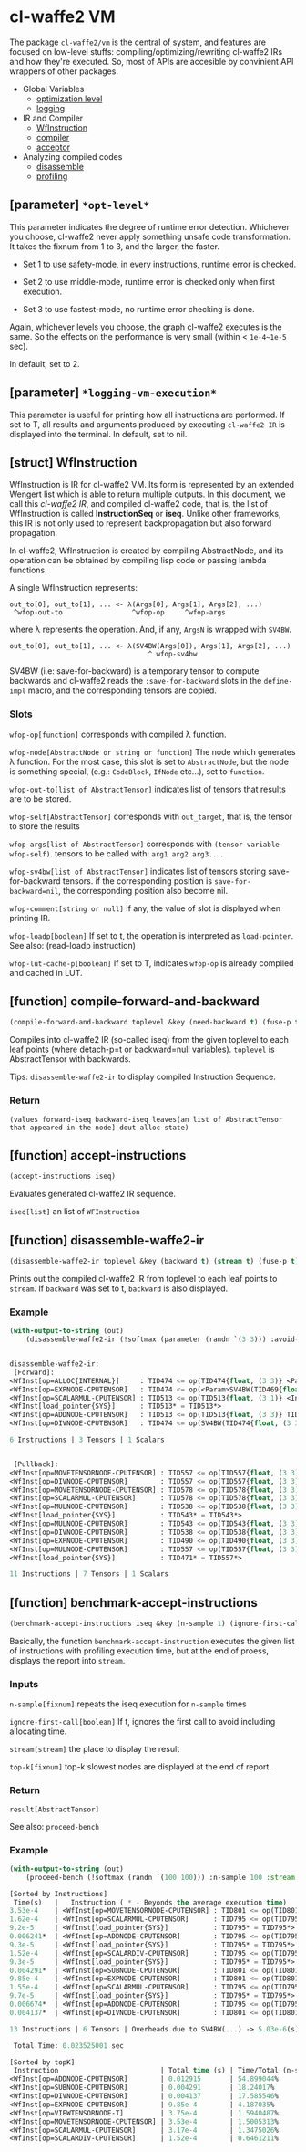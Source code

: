 
# cl-waffe2 VM

The package `cl-waffe2/vm` is the central of system, and features are focused on low-level stuffs: compiling/optimizing/rewriting cl-waffe2 IRs and how they're executed. So, most of APIs are accesible by convinient API wrappers of other packages.

- Global Variables
    - [optimization level](./#parameter-opt-level)
    - [logging](./#parameter-logging-vm-execution)
- IR and Compiler
    - [WfInstruction](./#struct-wfinstruction)
    - [compiler](./#function-compile-forward-and-backward)
    - [acceptor](./#function-accept-instructions)
- Analyzing compiled codes
    - [disassemble](#function-disassemble-waffe2-ir)
    - [profiling](#function-benchmark-accept-instructions)

## [parameter] `*opt-level*`

This parameter indicates the degree of runtime error detection. Whichever you choose, cl-waffe2 never apply something unsafe code transformation. It takes the fixnum from 1 to 3, and the larger, the faster.

- Set 1 to use safety-mode, in every instructions, runtime error is checked.

- Set 2 to use middle-mode, runtime error is checked only when first execution.

- Set 3 to use fastest-mode, no runtime error checking is done.

Again, whichever levels you choose, the graph cl-waffe2 executes is the same. So the effects on the performance is very small (within < `1e-4~1e-5` sec).

In default, set to 2.

## [parameter] `*logging-vm-execution*`

This parameter is useful for printing how all instructions are performed. If set to T, all results and arguments produced by executing `cl-waffe2 IR` is displayed into the terminal. In default, set to nil.

## [struct] WfInstruction

WfInstruction is IR for cl-waffe2 VM. Its form is represented by an extended Wengert list which is able to return multiple outputs. In this document, we call this *cl-waffe2 IR*, and compiled cl-waffe2 code, that is, the list of WfInstruction is called **InstructionSeq** or **iseq**. Unlike other frameworks, this IR is not only used to represent backpropagation but also forward propagation.


In cl-waffe2, WfInstruction is created by compiling AbstractNode, and its operation can be obtained by compiling lisp code or passing lambda functions.

A single WfInstruction represents:

```
out_to[0], out_to[1], ... <- λ(Args[0], Args[1], Args[2], ...)
 ^wfop-out-to                 ^wfop-op     ^wfop-args
```

where λ represents the operation. And, if any, `ArgsN` is wrapped with `SV4BW`.

```
out_to[0], out_to[1], ... <- λ(SV4BW(Args[0]), Args[1], Args[2], ...)
                                  ^ wfop-sv4bw
```

SV4BW (i.e: save-for-backward) is a temporary tensor to compute backwards and cl-waffe2 reads the `:save-for-backward` slots in the `define-impl` macro, and the corresponding tensors are copied.

### Slots

`wfop-op[function]` corresponds with compiled λ function.

`wfop-node[AbstractNode or string or function]` The node which generates λ function. For the most case, this slot is set to `AbstractNode`, but the node is something special, (e.g.: `CodeBlock`, `IfNode` etc...), set to `function`.

`wfop-out-to[list of AbstractTensor]` indicates list of tensors that results are to be stored.

`wfop-self[AbstractTensor]` corresponds with `out_target`, that is, the tensor to store the results

`wfop-args[list of AbstractTensor]` corresponds with `(tensor-variable wfop-self)`. tensors to be called with: `arg1 arg2 arg3...`.

`wfop-sv4bw[list of AbstractTensor]` indicates list of tensors storing save-for-backward tensors. if the corresponding position is `save-for-backward=nil`, the corresponding position also become nil.

`wfop-comment[string or null]` If any, the value of slot is displayed when printing IR.

`wfop-loadp[boolean]` If set to t, the operation is interpreted as `load-pointer`. See also: (read-loadp instruction)

`wfop-lut-cache-p[boolean]` If set to T, indicates `wfop-op` is already compiled and cached in LUT.


## [function] compile-forward-and-backward

```lisp
(compile-forward-and-backward toplevel &key (need-backward t) (fuse-p t) (compile-mode :default) (optimize-locality t))
```

Compiles into cl-waffe2 IR (so-called iseq) from the given toplevel to each leaf points (where detach-p=t or backward=null variables). `toplevel` is AbstractTensor with backwards.

Tips: `disassemble-waffe2-ir` to display compiled Instruction Sequence.

### Return

`(values forward-iseq backward-iseq leaves[an list of AbstractTensor that appeared in the node] dout alloc-state)`

## [function] accept-instructions

```lisp
(accept-instructions iseq)
```

Evaluates generated cl-waffe2 IR sequence.

`iseq[list]` an list of `WFInstruction`

## [function] disassemble-waffe2-ir

```lisp
(disassemble-waffe2-ir toplevel &key (backward t) (stream t) (fuse-p t))
```

Prints out the compiled cl-waffe2 IR from toplevel to each leaf points to `stream`. If `backward` was set to t, `backward` is also displayed.

### Example

```lisp
(with-output-to-string (out)
    (disassemble-waffe2-ir (!softmax (parameter (randn `(3 3))) :avoid-overflow nil) :stream out))


disassemble-waffe2-ir:
 [Forward]: 
<WfInst[op=ALLOC{INTERNAL}]     : TID474 <= op(TID474{float, (3 3)} <Param>TID469{float, (3 3)})>
<WfInst[op=EXPNODE-CPUTENSOR]   : TID474 <= op(<Param>SV4BW(TID469{float, (3 3)}) TID474{float, (3 3)})>
<WfInst[op=SCALARMUL-CPUTENSOR] : TID513 <= op(TID513{float, (3 1)} <Input>TID502{float, (1)})>
<WfInst[load_pointer{SYS}]      : TID513* = TID513*>
<WfInst[op=ADDNODE-CPUTENSOR]   : TID513 <= op(TID513{float, (3 3)} TID474{float, (3 3)})>
<WfInst[op=DIVNODE-CPUTENSOR]   : TID474 <= op(SV4BW(TID474{float, (3 3)}) SV4BW(TID513{float, (3 3)}))>

6 Instructions | 3 Tensors | 1 Scalars


 [Pullback]: 
<WfInst[op=MOVETENSORNODE-CPUTENSOR] : TID557 <= op(TID557{float, (3 3)} <Input>TID554{float, (3 3)})>
<WfInst[op=DIVNODE-CPUTENSOR]        : TID557 <= op(TID557{float, (3 3)} TID543{float, (3 3)})>
<WfInst[op=MOVETENSORNODE-CPUTENSOR] : TID578 <= op(TID578{float, (3 3)} <Input>TID554{float, (3 3)})>
<WfInst[op=SCALARMUL-CPUTENSOR]      : TID578 <= op(TID578{float, (3 3)} <Input>TID575{float, (1)})>
<WfInst[op=MULNODE-CPUTENSOR]        : TID538 <= op(TID538{float, (3 3)} TID578{float, (3 3)})>
<WfInst[load_pointer{SYS}]           : TID543* = TID543*>
<WfInst[op=MULNODE-CPUTENSOR]        : TID543 <= op(TID543{float, (3 3)} TID543{float, (3 3)})>
<WfInst[op=DIVNODE-CPUTENSOR]        : TID538 <= op(TID538{float, (3 3)} TID543{float, (3 3)})>
<WfInst[op=EXPNODE-CPUTENSOR]        : TID490 <= op(TID490{float, (3 3)} TID490{float, (3 3)})>
<WfInst[op=MULNODE-CPUTENSOR]        : TID557 <= op(TID557{float, (3 3)} TID490{float, (3 3)})>
<WfInst[load_pointer{SYS}]           : TID471* = TID557*>

11 Instructions | 7 Tensors | 1 Scalars


```

## [function] benchmark-accept-instructions

```lisp
(benchmark-accept-instructions iseq &key (n-sample 1) (ignore-first-call nil) (stream t) (top-k 10))
```

Basically, the function `benchmark-accept-instruction` executes the given list of instructions with profiling execution time, but at the end of proess, displays the report into `stream`.

### Inputs

`n-sample[fixnum]` repeats the iseq execution for `n-sample` times

`ignore-first-call[boolean]` If t, ignores the first call to avoid including allocating time.

`stream[stream]` the place to display the result

`top-k[fixnum]` top-k slowest nodes are displayed at the end of report.

### Return

`result[AbstractTensor]`

See also: `proceed-bench`

### Example

```lisp
(with-output-to-string (out)
    (proceed-bench (!softmax (randn `(100 100))) :n-sample 100 :stream out))

[Sorted by Instructions]
 Time(s)   |   Instruction ( * - Beyonds the average execution time)
3.53e-4    | <WfInst[op=MOVETENSORNODE-CPUTENSOR] : TID801 <= op(TID801{float, (100 100)} <Input>TID735{float, (100 100)})>
1.62e-4    | <WfInst[op=SCALARMUL-CPUTENSOR]      : TID795 <= op(TID795{float, (100 1)} <Input>TID744{float, (1)})>
9.2e-5     | <WfInst[load_pointer{SYS}]           : TID795* = TID795*>
0.006241*  | <WfInst[op=ADDNODE-CPUTENSOR]        : TID795 <= op(TID795{float, (100 100)} <Input>TID735{float, (100 100)})>
9.3e-5     | <WfInst[load_pointer{SYS}]           : TID795* = TID795*>
1.52e-4    | <WfInst[op=SCALARDIV-CPUTENSOR]      : TID795 <= op(TID795{float, (100 1)} <Input>TID739{float, (1)})>
9.3e-5     | <WfInst[load_pointer{SYS}]           : TID795* = TID795*>
0.004291*  | <WfInst[op=SUBNODE-CPUTENSOR]        : TID801 <= op(TID801{float, (100 100)} TID795{float, (100 100)})>
9.85e-4    | <WfInst[op=EXPNODE-CPUTENSOR]        : TID801 <= op(TID801{float, (100 100)} TID801{float, (100 100)})>
1.55e-4    | <WfInst[op=SCALARMUL-CPUTENSOR]      : TID795 <= op(TID795{float, (100 1)} <Input>TID839{float, (1)})>
9.7e-5     | <WfInst[load_pointer{SYS}]           : TID795* = TID795*>
0.006674*  | <WfInst[op=ADDNODE-CPUTENSOR]        : TID795 <= op(TID795{float, (100 100)} TID801{float, (100 100)})>
0.004137*  | <WfInst[op=DIVNODE-CPUTENSOR]        : TID801 <= op(TID801{float, (100 100)} TID795{float, (100 100)})>

13 Instructions | 6 Tensors | Overheads due to SV4BW(...) -> 5.03e-6(s) 

 Total Time: 0.023525001 sec

[Sorted by topK]
 Instruction                         | Total time (s) | Time/Total (n-sample=100)
<WfInst[op=ADDNODE-CPUTENSOR]        | 0.012915       | 54.899044%
<WfInst[op=SUBNODE-CPUTENSOR]        | 0.004291       | 18.24017%
<WfInst[op=DIVNODE-CPUTENSOR]        | 0.004137       | 17.585546%
<WfInst[op=EXPNODE-CPUTENSOR]        | 9.85e-4        | 4.187035%
<WfInst[op=VIEWTENSORNODE-T]         | 3.75e-4        | 1.5940487%
<WfInst[op=MOVETENSORNODE-CPUTENSOR] | 3.53e-4        | 1.5005313%
<WfInst[op=SCALARMUL-CPUTENSOR]      | 3.17e-4        | 1.3475026%
<WfInst[op=SCALARDIV-CPUTENSOR]      | 1.52e-4        | 0.6461211%

```
